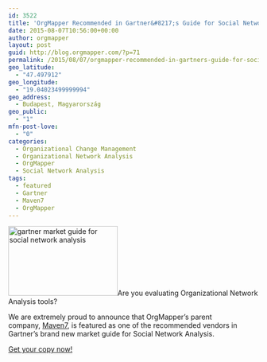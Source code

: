 ```yaml
---
id: 3522
title: 'OrgMapper Recommended in Gartner&#8217;s Guide for Social Network Analysis'
date: 2015-08-07T10:56:00+00:00
author: orgmapper
layout: post
guid: http://blog.orgmapper.com/?p=71
permalink: /2015/08/07/orgmapper-recommended-in-gartners-guide-for-social-network-analysis/
geo_latitude:
  - "47.497912"
geo_longitude:
  - "19.04023499999994"
geo_address:
  - Budapest, Magyarország
geo_public:
  - "1"
mfn-post-love:
  - "0"
categories:
  - Organizational Change Management
  - Organizational Network Analysis
  - OrgMapper
  - Social Network Analysis
tags:
  - featured
  - Gartner
  - Maven7
  - OrgMapper
---
```

<a href="http://localhost:8080/wordpress/wp-content/uploads/2015/08/gartner-market-guide.jpg" target="_blank" rel="noopener noreferrer"><img class="alignleft wp-image-72" src="http://localhost:8080/wordpress/wp-content/uploads/2015/08/gartner-market-guide.jpg?w=300" alt="gartner market guide for social network analysis" width="220" height="140" /></a>Are you evaluating Organizational Network Analysis tools?

We are extremely proud to announce that OrgMapper&#8217;s parent company, <a href="http://maven7.com/" target="_blank" rel="noopener noreferrer">Maven7</a>, is featured as one of the recommended vendors in Gartner&#8217;s brand new market guide for Social Network Analysis.

<a href="https://www.gartner.com/doc/3104139" target="_blank" rel="noopener noreferrer">Get your copy now!</a>